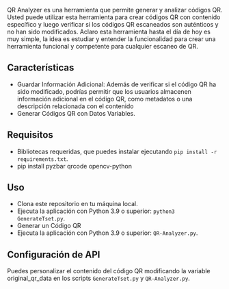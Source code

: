 QR Analyzer es una herramienta que permite generar y analizar códigos QR. Usted puede utilizar esta herramienta para crear códigos QR con contenido específico y luego verificar si los códigos QR escaneados son auténticos y no han sido modificados.
Aclaro esta herramienta hasta el día de hoy es muy simple, la idea es estudiar y entender la funcionalidad para crear una herramienta funcional y competente para cualquier escaneo de QR.

## Características

- Guardar Información Adicional: Además de verificar si el código QR ha sido modificado, podrías permitir que los usuarios almacenen información adicional en el código QR, como metadatos o una descripción relacionada con el contenido
- Generar Códigos QR con Datos Variables.

## Requisitos

- Bibliotecas requeridas, que puedes instalar ejecutando `pip install -r requirements.txt`.
- pip install pyzbar qrcode opencv-python

## Uso

- Clona este repositorio en tu máquina local.
- Ejecuta la aplicación con Python 3.9 o superior: `python3 GenerateTset.py`.
- Generar un Código QR
- Ejecuta la aplicación con Python 3.9 o superior: `QR-Analyzer.py`.

## Configuración de API

Puedes personalizar el contenido del código QR modificando la variable original_qr_data en los scripts `GenerateTset.py` y `QR-Analyzer.py`.

